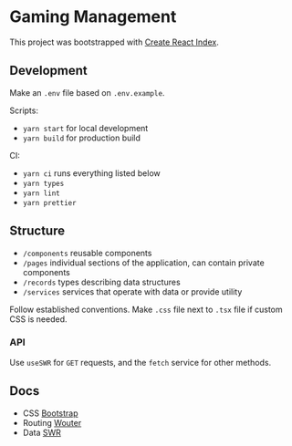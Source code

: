 # Gaming Management

This project was bootstrapped with [Create React Index](https://github.com/facebook/create-react-app).

## Development

Make an `.env` file based on `.env.example`.

Scripts:
- `yarn start` for local development
- `yarn build` for production build

CI:

- `yarn ci` runs everything listed below
- `yarn types`
- `yarn lint`
- `yarn prettier`

## Structure

* `/components` reusable components
* `/pages` individual sections of the application, can contain private components
* `/records` types describing data structures
* `/services` services that operate with data or provide utility

Follow established conventions. Make `.css` file next to `.tsx` file if custom CSS
is needed.

### API

Use `useSWR` for `GET` requests, and the `fetch` service for other methods.

## Docs

- CSS [Bootstrap](https://react-bootstrap.github.io/getting-started/)
- Routing [Wouter](https://github.com/molefrog/wouter)
- Data [SWR](https://swr.vercel.app/)
